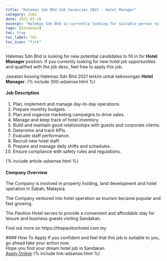 ```yaml
---
title: "Halemas Sdn Bhd Job Vacancies 2021 - Hotel Manager" 
category: Jobs 
date: 2021-01-28 
excerpt: "Halemas Sdn Bhd is currently looking for suitable person to fill in the Hotel Manager which positioned at Sandakan" 
tags: [Sandakan] 
toc: true 
toc_label: TOC 
toc_icon: "fire" 
--- 
```


<p>Halemas Sdn Bhd is looking for new potential candidates to fill in for <b>Hotel Manager</b> position. If you currently looking for new hotel job opportunities and qualified with the job desc, feel free to apply this job.
</p>Jawatan kosong Halemas Sdn Bhd 2021 terkini untuk kekosongan <b>Hotel Manager</b>. 
{% include 300-adsense.html %} 
<div><div><h4>Job Description</h4></div><div><div><span><div><ol><li>Plan, implement and manage day-to-day operations.</li><li>Prepare monthly budgets.</li><li>Plan and organize marketing campaigns to drive sales.</li><li>Manage and keep track of hotel inventory.</li><li>Build and maintain good relationships with guests and corporate clients.</li><li>Determine and track KPIs.</li><li>Evaluate staff performance.</li><li>Recruit new hotel staff.</li><li>Prepare and manage daily shifts and schedules.</li><li>Ensure compliance with safety rules and regulations.</li></ol></div></span></div></div></div> 
{% include article-adsense.html %} 
<div><div><h4>Company Overview</h4></div><div><div><span><div><p>The Company is involved in property holding, land development and hotel operation in Sabah, Malaysia.</p><p>The Company ventured into hotel operation as tourism became popular and fast growing.</p><p>The Pavilion Hotel serves to provide a convenient and affordable stay for leisure and business guests visiting Sandakan.</p><p>Find out more on https://thepavilionhotel.com.my</p></div></span></div></div></div> 
#### How To Apply 
If you confident and feel that this job is suitable to you, go ahead take your action now. <br/> 
Hope you find your dream hotel job in Sandakan. <br/> 
<a href="https://www.jobstreet.com.my/en/job/hotel-manager-4472255?jobId=jobstreet-my-job-4472255&sectionRank=3&token=0~a1349a79-8097-498d-9e9b-bf95fa38cd11&fr=SRP%20View%20In%20New%20Ta" class="btn btn--info" target="_blank" rel="nofollow noopenner">Apply Online</a> 
{% include link-adsense.html %} 